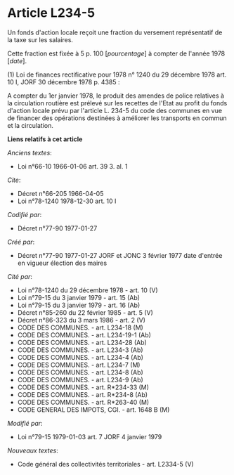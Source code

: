 # Article L234-5

Un fonds d'action locale reçoit une fraction du versement représentatif de la taxe sur les salaires. 

Cette fraction est fixée à 5 p. 100 [*pourcentage*] à compter de l'année 1978 [*date*].

(1) Loi de finances rectificative pour 1978 n° 1240 du 29 décembre 1978 art. 10 I, JORF 30 décembre 1978 p. 4385 :

A compter du 1er janvier 1978, le produit des amendes de police relatives à la circulation routière est prélevé sur les
recettes de l'Etat au profit du fonds d'action locale prévu par l'article L. 234-5 du code des communes en vue de financer
des opérations destinées à améliorer les transports en commun et la circulation.

**Liens relatifs à cet article**

_Anciens textes_:

  - Loi n°66-10 1966-01-06 art. 39 3. al. 1

_Cite_:

  - Décret n°66-205 1966-04-05
  - Loi n°78-1240 1978-12-30 art. 10 I

_Codifié par_:

  - Décret n°77-90 1977-01-27

_Créé par_:

  - Décret n°77-90 1977-01-27 JORF et JONC 3 février 1977 date d'entrée en vigueur élection des maires

_Cité par_:

  - Loi n°78-1240 du 29 décembre 1978 - art. 10 (V)
  - Loi n°79-15 du 3 janvier 1979 - art. 15 (Ab)
  - Loi n°79-15 du 3 janvier 1979 - art. 16 (Ab)
  - Décret n°85-260 du 22 février 1985 - art. 5 (V)
  - Décret n°86-323 du 3 mars 1986 - art. 2 (V)
  - CODE DES COMMUNES. - art. L234-18 (M)
  - CODE DES COMMUNES. - art. L234-19-1 (Ab)
  - CODE DES COMMUNES. - art. L234-28 (Ab)
  - CODE DES COMMUNES. - art. L234-3 (Ab)
  - CODE DES COMMUNES. - art. L234-4 (Ab)
  - CODE DES COMMUNES. - art. L234-7 (M)
  - CODE DES COMMUNES. - art. L234-8 (Ab)
  - CODE DES COMMUNES. - art. L234-9 (Ab)
  - CODE DES COMMUNES. - art. R*234-33 (M)
  - CODE DES COMMUNES. - art. R*234-8 (Ab)
  - CODE DES COMMUNES. - art. R*263-40 (M)
  - CODE GENERAL DES IMPOTS, CGI. - art. 1648 B (M)

_Modifié par_:

  - Loi n°79-15 1979-01-03 art. 7 JORF 4 janvier 1979

_Nouveaux textes_:

  - Code général des collectivités territoriales - art. L2334-5 (V)
